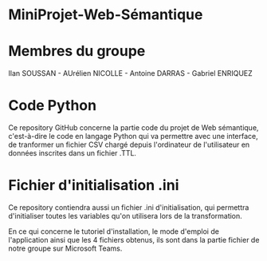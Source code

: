 # MiniProjet-Web-Sémantique

# Membres du groupe
Ilan SOUSSAN - AUrélien NICOLLE - Antoine DARRAS - Gabriel ENRIQUEZ


# Code Python

Ce repository GitHub concerne la partie code du projet de Web sémantique, c'est-à-dire 
le code en langage Python qui va permettre avec une interface, 
de tranformer un fichier CSV chargé depuis l'ordinateur de l'utilisateur en données inscrites dans un fichier .TTL.

# Fichier d'initialisation .ini

Ce repository contiendra aussi un fichier .ini d'initialisation, qui permettra d'initialiser toutes les variables 
qu'on utilisera lors de la transformation.



En ce qui concerne le tutoriel d'installation, le mode d'emploi de l'application ainsi que les 4 fichiers obtenus, 
ils sont dans la partie fichier de notre groupe sur Microsoft Teams.


